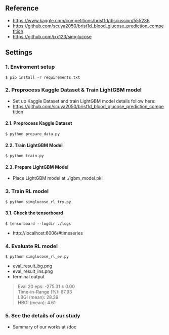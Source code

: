 <h2>Reference</h2>

- https://www.kaggle.com/competitions/brist1d/discussion/555236
- https://github.com/scuya2050/brist1d_blood_glucose_prediction_competition
- https://github.com/jxx123/simglucose

<h2>Settings</h2>
<h3>1. Enviroment setup</h3>

    $ pip install -r requirements.txt

<h3>2. Preprocess Kaggle Dataset & Train LightGBM model</h3>

- Set up Kaggle Dataset and train LightGBM model details follow here:
- https://github.com/scuya2050/brist1d_blood_glucose_prediction_competition

<h4> 2.1. Preprocess Kaggle Dataset </h4>
    
    $ python prepare_data.py 

<h4> 2.2. Train LightGBM Model </h4>

    $ python train.py 

<h4> 2.3. Prepare LightGBM Model </h4>

- Place LightGBM model at ./lgbm_model.pkl

<h3>3. Train RL model</h3>

    $ python simglucose_rl_try.py 

<h4> 3.1. Check the tensorboard </h4>

    $ tensorboard --logdir ./logs
 
- http://localhost:6006/#timeseries

<h3>4. Evaluate RL model</h3>

    $ python simglucose_rl_ev.py

- eval_result_bg.png
- eval_result_ins.png
- terminal output
> Eval 20 eps: -275.31 ± 0.00 <br>
> Time-in-Range (%): 67.93 <br>
> LBGI (mean): 28.39 <br>
> HBGI (mean): 4.61 <br>

<h3>5. See the details of our study</h3>

- Summary of our works at /doc